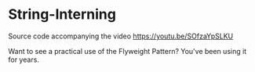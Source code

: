 # String-Interning
Source code accompanying the video https://youtu.be/SOfzaYpSLKU

Want to see a practical use of the Flyweight Pattern? You've been using it for years.
